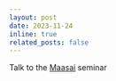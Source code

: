 ```yaml
---
layout: post
date: 2023-11-24
inline: true
related_posts: false
---
```


Talk to the [Maasai](https://team.inria.fr/maasai/) seminar
